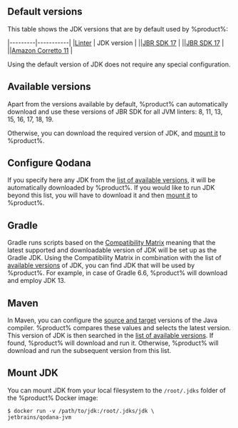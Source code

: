 [//]: # (title: Configure JDK)

## Default versions

This table shows the JDK versions that are by default used by %product%:

|---------|-----------|
|[Linter](linters.md) | JDK version |
|[](qodana-jvm.md)|[JBR SDK 17](https://github.com/JetBrains/JetBrainsRuntime/tree/jbr17) |
|[](qodana-jvm-community.md)|[JBR SDK 17](https://github.com/JetBrains/JetBrainsRuntime/tree/jbr17) |
|[](qodana-jvm-android.md)|[Amazon Corretto 11](https://docs.aws.amazon.com/corretto/latest/corretto-11-ug/what-is-corretto-11.html) |

Using the default version of JDK does not require any special configuration.

## Available versions

<anchor name="configure-jdk-available-versions"/>

Apart from the versions available by default, %product% can automatically download and use these versions of JBR SDK 
for all JVM linters: 8, 11, 13, 15, 16, 17, 18, 19.

Otherwise, you can download the required version of JDK, and [mount it](#Mount+JDK) to %product%.

## Configure Qodana

<include src="lib_qd.xml" include-id="configure-jdk-qodana-yaml" use-filter="configure-jdk,empty"/>

If you specify here any JDK from the [list of available versions](#Available+versions), it will be automatically 
downloaded by %product%. If you would like to run JDK beyond this list, you will have to download it and then 
[mount it](#Mount+JDK) to %product%.  

## Gradle

Gradle runs scripts based on the [Compatibility Matrix](https://docs.gradle.org/current/userguide/compatibility.html)
meaning that the latest supported and downloadable version of JDK will be set up as the Gradle JDK. Using the 
Compatibility Matrix in combination with the list of [available versions](#Available+versions) of JDK, 
you can find JDK that will be used by %product%. For example, in case of Gradle 6.6, %product% will 
download and employ JDK 13.

## Maven

In Maven, you can configure the [source and target](https://maven.apache.org/plugins/maven-compiler-plugin/examples/set-compiler-source-and-target.html) versions of the Java compiler. %product% compares these values and selects the latest version. This version of JDK is
then searched in the [list of available versions](#Available+versions). If found, %product% will download and run it. 
Otherwise, %product% will download and run the subsequent version from this list.  

## Mount JDK

You can mount JDK from your local filesystem to the `/root/.jdks` folder of the %product% Docker image:

```shell
$ docker run -v /path/to/jdk:/root/.jdks/jdk \
jetbrains/qodana-jvm
```

